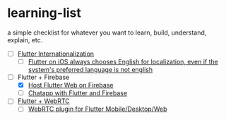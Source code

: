 # learning-list
a simple checklist for whatever you want to learn, build, understand, explain, etc. 

 - [ ] [Flutter Internationalization](https://flutter.dev/docs/development/accessibility-and-localization/internationalization)
   - [ ] [Flutter on iOS always chooses English for localization, even if the system's preferred language is not english](https://github.com/flutter/flutter/issues/14128)
 - [ ] Flutter + Firebase 
   - [x] [Host Flutter Web on Firebase](https://medium.com/flutter/must-try-use-firebase-to-host-your-flutter-app-on-the-web-852ee533a469)
   - [ ] [Chatapp with Flutter and Firebase](https://medium.com/flutter-community/building-a-chat-app-with-flutter-and-firebase-from-scratch-9eaa7f41782e)
 - [ ] [Flutter + WebRTC](https://dev.to/sadmansamee/working-with-webrtc-on-android-ios-465c)  
   - [ ] [WebRTC plugin for Flutter Mobile/Desktop/Web](https://github.com/cloudwebrtc/flutter-webrtc)
